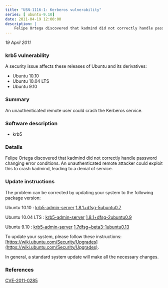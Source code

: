 ```yaml
---
title: "USN-1116-1: Kerberos vulnerability"
series: [ ubuntu-9.10]
date: 2011-04-19 12:00:00
description: |
    Felipe Ortega discovered that kadmind did not correctly handle password changing error conditions. An unauthenticated remote attacker could exploit this to crash kadmind, leading to a denial of service. 
--- 
```

 
 

*19 April 2011*

### krb5 vulnerability

A security issue affects these releases of Ubuntu and its derivatives:

* Ubuntu 10.10
* Ubuntu 10.04 LTS
* Ubuntu 9.10

### Summary

An unauthenticated remote user could crash the Kerberos service. 

### Software description

* krb5 

### Details

Felipe Ortega discovered that kadmind did not correctly handle password changing error conditions. An unauthenticated remote attacker could exploit this to crash kadmind, leading to a denial of service. 

### Update instructions

The problem can be corrected by updating your system to the following package version:

Ubuntu 10.10
 : [krb5-admin-server](https://launchpad.net/ubuntu/+source/krb5) <span> [1.8.1+dfsg-5ubuntu0.7](https://launchpad.net/ubuntu/+source/krb5/1.8.1+dfsg-5ubuntu0.7) </span> 

Ubuntu 10.04 LTS
 : [krb5-admin-server](https://launchpad.net/ubuntu/+source/krb5) <span> [1.8.1+dfsg-2ubuntu0.9](https://launchpad.net/ubuntu/+source/krb5/1.8.1+dfsg-2ubuntu0.9) </span> 

Ubuntu 9.10
 : [krb5-admin-server](https://launchpad.net/ubuntu/+source/krb5) <span> [1.7dfsg~beta3-1ubuntu0.13](https://launchpad.net/ubuntu/+source/krb5/1.7dfsg~beta3-1ubuntu0.13) </span> 

To update your system, please follow these instructions: [https://wiki.ubuntu.com/Security/Upgrades](https://wiki.ubuntu.com/Security/Upgrades).

In general, a standard system update will make all the necessary changes. 

### References

 
 [CVE-2011-0285](http://people.ubuntu.com/~ubuntu-security/cve/CVE-2011-0285)
 

